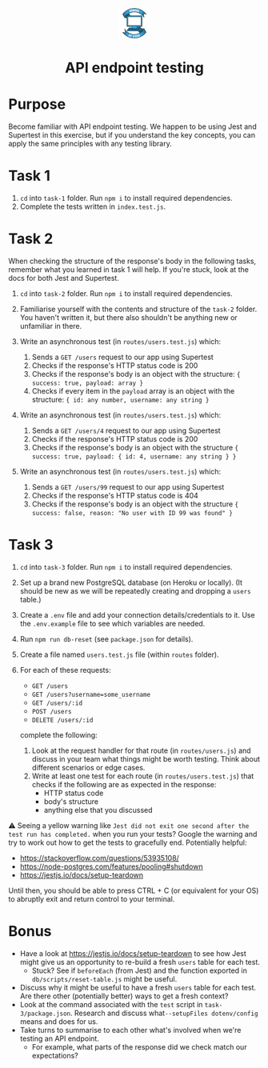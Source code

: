 <div align="center">
    <img alt="School of Code" src="./images/soc-logo.png" width="60" />
</div>
<h1 align="center">
  API endpoint testing
</h1>

# Purpose

Become familiar with API endpoint testing. We happen to be using Jest and Supertest in this exercise, but if you understand the key concepts, you can apply the same principles with any testing library.

# Task 1

1. `cd` into `task-1` folder. Run `npm i` to install required dependencies.
2. Complete the tests written in `index.test.js`.

# Task 2

When checking the structure of the response's body in the following tasks, remember what you learned in task 1 will help. If you're stuck, look at the docs for both Jest and Supertest.

1. `cd` into `task-2` folder. Run `npm i` to install required dependencies.
2. Familiarise yourself with the contents and structure of the `task-2` folder. You haven't written it, but there also shouldn't be anything new or unfamiliar in there.
3. Write an asynchronous test (in `routes/users.test.js`) which:

   1. Sends a `GET /users` request to our app using Supertest
   2. Checks if the response's HTTP status code is 200
   3. Checks if the response's body is an object with the structure: `{ success: true, payload: array }`
   4. Checks if every item in the `payload` array is an object with the structure: `{ id: any number, username: any string }`

4. Write an asynchronous test (in `routes/users.test.js`) which:

   1. Sends a `GET /users/4` request to our app using Supertest
   2. Checks if the response's HTTP status code is 200
   3. Checks if the response's body is an object with the structure `{ success: true, payload: { id: 4, username: any string } }`

5. Write an asynchronous test (in `routes/users.test.js`) which:

   1. Sends a `GET /users/99` request to our app using Supertest
   2. Checks if the response's HTTP status code is 404
   3. Checks if the response's body is an object with the structure `{ success: false, reason: "No user with ID 99 was found" }`

# Task 3

1. `cd` into `task-3` folder. Run `npm i` to install required dependencies.
2. Set up a brand new PostgreSQL database (on Heroku or locally). (It should be new as we will be repeatedly creating and dropping a `users` table.)
3. Create a `.env` file and add your connection details/credentials to it. Use the `.env.example` file to see which variables are needed.
4. Run `npm run db-reset` (see `package.json` for details).
5. Create a file named `users.test.js` file (within `routes` folder).
6. For each of these requests:

   - `GET /users`
   - `GET /users?username=some_username`
   - `GET /users/:id`
   - `POST /users`
   - `DELETE /users/:id`

   complete the following:

   1. Look at the request handler for that route (in `routes/users.js`) and discuss in your team what things might be worth testing. Think about different scenarios or edge cases.
   2. Write at least one test for each route (in `routes/users.test.js`) that checks if the following are as expected in the response:
      - HTTP status code
      - body's structure
      - anything else that you discussed

⚠️ Seeing a yellow warning like `Jest did not exit one second after the test run has completed.` when you run your tests? Google the warning and try to work out how to get the tests to gracefully end. Potentially helpful:

- https://stackoverflow.com/questions/53935108/
- https://node-postgres.com/features/pooling#shutdown
- https://jestjs.io/docs/setup-teardown

Until then, you should be able to press CTRL + C (or equivalent for your OS) to abruptly exit and return control to your terminal.

# Bonus

- Have a look at https://jestjs.io/docs/setup-teardown to see how Jest might give us an opportunity to re-build a fresh `users` table for each test.
  - Stuck? See if `beforeEach` (from Jest) and the function exported in `db/scripts/reset-table.js` might be useful.
- Discuss why it might be useful to have a fresh `users` table for each test. Are there other (potentially better) ways to get a fresh context?
- Look at the command associated with the `test` script in `task-3/package.json`. Research and discuss what`--setupFiles dotenv/config` means and does for us.
- Take turns to summarise to each other what's involved when we're testing an API endpoint.
  - For example, what parts of the response did we check match our expectations?
